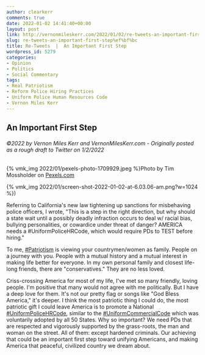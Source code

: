 ```yaml
---
author: clearkerr
comments: true
date: 2022-01-02 14:41:40+00:00
layout: post
link: http://vernonmileskerr.com/2022/01/02/re-tweets-an-important-first-step%ef%bf%bc/
slug: re-tweets-an-important-first-step%ef%bf%bc
title: Re-Tweets  |  An Important First Step
wordpress_id: 5279
categories:
- Opinion
- Politics
- Social Commentary
tags:
- Real Patriotism
- Reform Police Hiring Practices
- Uniform Police Human Resources Code
- Vernon Miles Kerr
---
```


## An Important First Step




###### ©2022 by Vernon Miles Kerr and VernonMilesKerr.com - Originally posted as a rough draft to Twitter on 1/2/2022




{% vmk_img 2022/01/pexels-photo-1709929.jpeg %}Photo by Tim Mossholder on [Pexels.com](https://www.pexels.com/photo/flag-of-the-usa-on-a-pole-1709929/)



{% vmk_img 2022/01/screen-shot-2022-01-02-at-6.03.06-am.png?w=1024 %})





Referring to California's new law tightening up sanctions for misbehaving police officers, I wrote, "This is a step in the right direction, but why should a state wait until a possibly deadly infraction occurs to deal w/ racial bias, bullying personalities, or cowardice under threat of danger?  AMERICA needs a #UniformPoliceHRCode, which would require PDs to TEST before hiring."







To me, [#Patriotism](https://twitter.com/hashtag/Patriotism?src=hashtag_click) is viewing your countrymen/women as family. People on a journey with you. People with a mutual history and a mutual interest in making life better for everyone. In my own personal family and closest life-long friends, there are "conservatives." They are no less loved. 







Criss-crossing America for most of my life, I've met so many friendly, loving people.  I'm positive that many would not agree with me politically.  But I have a deep love for them.  It's not our pretty flag or songs like "God Bless America," it's deeper. I think the most patriotic thing I could do, the most patriotic gift I could leave America is to promote a National [#UniformPoliceHRCode](https://twitter.com/hashtag/UniformPoliceHRCode?src=hashtag_click), similar to the [#UniformCommercialCode](https://twitter.com/hashtag/UniformCommercialCode?src=hashtag_click) which was voluntarily adopted by all 50 States. Why so important?  We need PDs that are respected and vigorously supported by the grass-roots, the man and woman on the street.  All of them:  except hardened criminals. Our achieving that could be an important first step toward unifying Americans, and making America that peaceful, civilized country we dream about.









